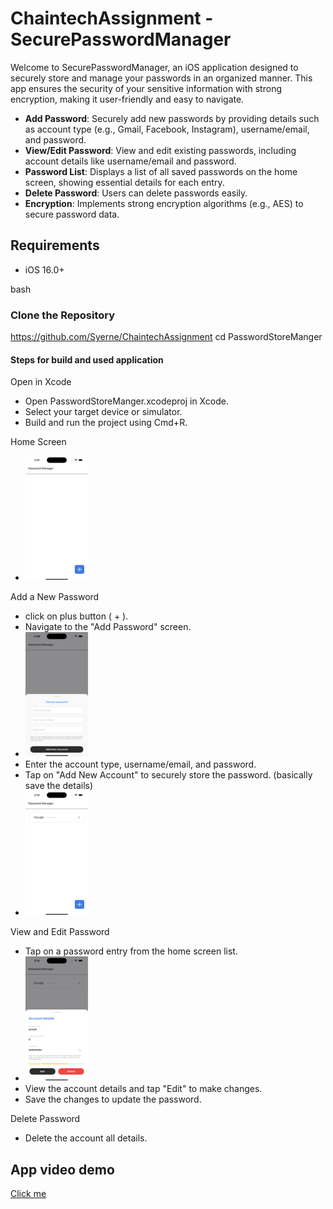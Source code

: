 # ChaintechAssignment - SecurePasswordManager

Welcome to SecurePasswordManager, an iOS application designed to securely store and manage your passwords in an organized manner. This app ensures the security of your sensitive information with strong encryption, making it user-friendly and easy to navigate.

- **Add Password**: Securely add new passwords by providing details such as account type (e.g., Gmail, Facebook, Instagram), username/email, and password.
- **View/Edit Password**: View and edit existing passwords, including account details like username/email and password.
- **Password List**: Displays a list of all saved passwords on the home screen, showing essential details for each entry.
- **Delete Password**: Users can delete passwords easily.
- **Encryption**: Implements strong encryption algorithms (e.g., AES) to secure password data.

## Requirements

- iOS 16.0+

bash
### Clone the Repository 
https://github.com/Syerne/ChaintechAssignment
cd PasswordStoreManger

#### Steps for build and used application

Open in Xcode
- Open PasswordStoreManger.xcodeproj in Xcode.
- Select your target device or simulator.
- Build and run the project using Cmd+R.

Home Screen
- <img src="/PasswordStoreManger/AppGuide/Images/HomeScreenEmpty.png" width="100" height="200">

Add a New Password 
- click on plus button ( + ).
- Navigate to the "Add Password" screen.
- <img src="/PasswordStoreManger/AppGuide/Images/AddNewPasswordAccount.png" width="100" height="200">
- Enter the account type, username/email, and password.
- Tap on "Add New Account" to securely store the password. (basically save the details)
- <img src="/PasswordStoreManger/AppGuide/Images/HomeScreenPasswordSaved.png" width="100" height="200">

View and Edit Password
- Tap on a password entry from the home screen list.
- <img src="/PasswordStoreManger/AppGuide/Images/EditUpdateDeletePassword.png" width="100" height="200">
- View the account details and tap "Edit" to make changes.
- Save the changes to update the password.

Delete Password
- Delete the account all details.

## App video demo 

<p><a href="https://www.youtube.com/watch?v=STgUIixyW58" rel="nofollow">Click me</a></p>
